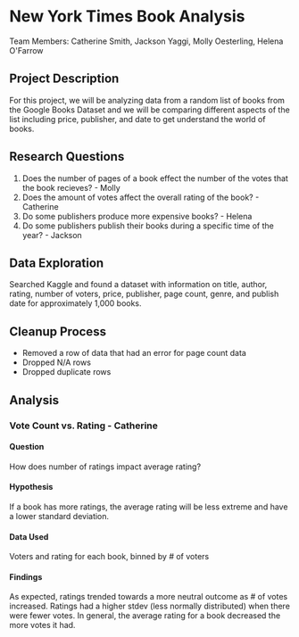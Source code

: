 # New York Times Book Analysis 
Team Members: Catherine Smith, Jackson Yaggi, Molly Oesterling, Helena O'Farrow 

## Project Description
  For this project, we will be analyzing data from a random list of books from the Google Books Dataset and we will be comparing different aspects of the list including price, publisher, and date to get understand the world of books. 

## Research Questions
  1. Does the number of pages of a book effect the number of the votes that the book recieves? - Molly 
  2. Does the amount of votes affect the overall rating of the book? - Catherine 
  3. Do some publishers produce more expensive books? - Helena 
  4. Do some publishers publish their books during a specific time of the year? - Jackson 
  
## Data Exploration
Searched Kaggle and found a dataset with information on title, author, rating, number of voters, price, publisher, page count, genre, and publish date for approximately 1,000 books.

## Cleanup Process
  *  Removed a row of data that had an error for page count data
  *  Dropped N/A rows
  *  Dropped duplicate rows

## Analysis

### Vote Count vs. Rating - Catherine
#### Question
How does number of ratings impact average rating?
#### Hypothesis
If a book has more ratings, the average rating will be less extreme and have a lower standard deviation.
#### Data Used
Voters and rating for each book, binned by # of voters
#### Findings
As expected, ratings trended towards a more neutral outcome as # of votes increased. Ratings had a higher stdev (less normally distributed) when there were fewer votes. In general, the average rating for a book decreased the more votes it had.

